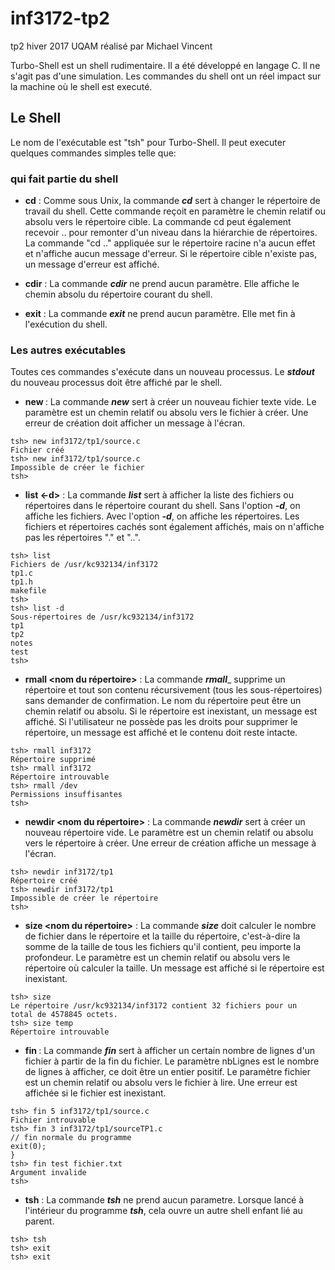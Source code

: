 # inf3172-tp2 #
tp2 hiver 2017 UQAM réalisé par Michael Vincent

Turbo-Shell est un shell rudimentaire. Il a été développé en langage C. Il ne s'agit pas d'une simulation. Les commandes du shell ont un réel impact sur la machine où le shell est executé.

## Le Shell ##
Le nom de l'exécutable est "tsh" pour Turbo-Shell. Il peut executer quelques commandes simples telle que:

### qui fait partie du shell ###
* __cd__ : Comme sous Unix, la commande ___cd___ sert à changer le répertoire de travail du shell. Cette commande
reçoit en paramètre le chemin relatif ou absolu vers le répertoire cible. La commande cd peut
également recevoir .. pour remonter d'un niveau dans la hiérarchie de répertoires. La commande "cd
.." appliquée sur le répertoire racine n'a aucun effet et n'affiche aucun message d'erreur. Si le
répertoire cible n'existe pas, un message d'erreur est affiché.

* __cdir__ : La commande ___cdir___ ne prend aucun paramètre. Elle affiche le chemin absolu du répertoire courant du
shell.

* __exit__ : La commande ___exit___ ne prend aucun paramètre. Elle met fin à l'exécution du shell.

### Les autres exécutables ###
Toutes ces commandes s'exécute dans un nouveau processus. Le ___stdout___ du nouveau processus doit être affiché par le shell.

* __new <nom de fichier>__ : La commande ___new___ sert à créer un nouveau fichier texte vide. Le paramètre est un chemin relatif ou absolu vers le fichier à créer. Une erreur de création doit afficher un message à l'écran.

```
tsh> new inf3172/tp1/source.c
Fichier créé
tsh> new inf3172/tp1/source.c
Impossible de créer le fichier
tsh>
```

* __list <-d>__ : La commande ___list___ sert à afficher la liste des fichiers ou répertoires dans le répertoire courant du
shell. Sans l'option ___-d___, on affiche les fichiers. Avec l'option ___-d___, on affiche les répertoires. Les
fichiers et répertoires cachés sont également affichés, mais on n'affiche pas les répertoires "." et "..".

```
tsh> list
Fichiers de /usr/kc932134/inf3172
tp1.c
tp1.h
makefile
tsh>
tsh> list -d
Sous-répertoires de /usr/kc932134/inf3172
tp1
tp2
notes
test
tsh>
```

* __rmall <nom du répertoire>__ : La commande ___rmall____ supprime un répertoire et tout son contenu récursivement (tous les sous-répertoires) sans demander de confirmation. Le nom du répertoire peut être un chemin relatif ou absolu. Si le répertoire est inexistant, un message est affiché. Si l'utilisateur ne possède pas les droits pour supprimer le répertoire, un message est affiché et le contenu doit reste intacte.

```
tsh> rmall inf3172
Répertoire supprimé
tsh> rmall inf3172
Répertoire introuvable
tsh> rmall /dev
Permissions insuffisantes
tsh>
```

* __newdir <nom du répertoire>__ : La commande ___newdir___ sert à créer un nouveau répertoire vide. Le paramètre est un chemin relatif ou absolu vers le répertoire à créer. Une erreur de création affiche un message à l'écran.
```
tsh> newdir inf3172/tp1
Répertoire créé
tsh> newdir inf3172/tp1
Impossible de créer le répertoire
tsh>
```

* __size <nom du répertoire>__ : La commande ___size___ doit calculer le nombre de fichier dans le répertoire et la taille du répertoire, c'est-à-dire la somme de la taille de tous les fichiers qu'il contient, peu importe la profondeur. Le paramètre est un chemin relatif ou absolu vers le répertoire où calculer la taille. Un message est affiché si le répertoire est inexistant.

```
tsh> size
Le répertoire /usr/kc932134/inf3172 contient 32 fichiers pour un
total de 4578845 octets.
tsh> size temp
Répertoire introuvable
```

* __fin <nbLignes> <fichier>__ : La commande ___fin___ sert à afficher un certain nombre de lignes d'un fichier à partir de la fin du fichier. Le paramètre nbLignes est le nombre de lignes à afficher, ce doit être un entier positif. Le paramètre fichier est un chemin relatif ou absolu vers le fichier à lire. Une erreur est affichée si le fichier est inexistant.

```
tsh> fin 5 inf3172/tp1/source.c
Fichier introuvable
tsh> fin 3 inf3172/tp1/sourceTP1.c
// fin normale du programme
exit(0);
}
tsh> fin test fichier.txt
Argument invalide
tsh>
```

* __tsh__ : La commande ___tsh___ ne prend aucun parametre. Lorsque lancé à l'intérieur du programme ___tsh___, cela ouvre un autre shell enfant lié au parent.
```
tsh> tsh
tsh> exit
tsh> exit
```
